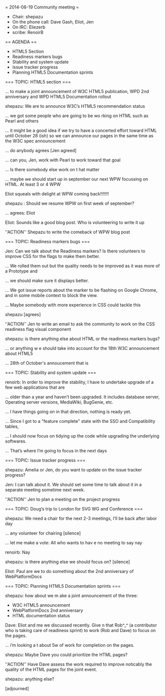 = 2014-08-19 Community meeting =

* Chair: shepazu
* On the phone call: Dave Gash, Eliot, Jen
* On IRC: Eliezerb
* scribe: RenoirB

== AGENDA ==
* HTML5 Section
* Readiness markers bugs
* Stability and system update
* Issue tracker progress
* Planning HTML5 Documentation sprints

=== TOPIC: HTML5 section === 

... to make a joint announcement of W3C HTML5 publication, WPD 2nd anniversary and WPD HTML5 Documentation rollout

shepazu: We are to announce W3C’s HTML5 recommendation status

... we got some people who are going to be wo rking on HTML such as Pearl and others

... it might be a good idea if we try to have a concerted effort toward HTML until October 28 (ish) so we can 
announce our pages in the same time as the W3C spec announcement

... do anybody agrees [Jen agreed] 

... can you, Jen, work with Pearl to work toward that goal

... Is there somebody else work on t  hat matter

... maybe we should start up in september our next WPW focussing on HTML. At least 3 or 4 WPW

Eliot squeals with delight at WPW coming back!!!!!!!

shepazu   : Should we resume WPW on first week of september?

... agrees: Eliot

Eliot: Sounds like a good blog post. Who is volunteering to write it up

''ACTION'' Shepazu to write the comeback of WPW blog post


=== TOPIC: Readiness markers bugs ===

Jen: Can we talk about the Readiness markers? Is there volunteers to improve CSS for the flags to make them better.

... We rolled them out but the quality needs to be improved as it was more of a Prototype and 

... we should make sure it displays better.

... We got issue reports about the marker to be flashing on Google Chrome, and in some mobile context to block the view. 

... Maybe somebody with more experience in CSS could tackle this 

shepazu [agrees]

''ACTION'' Jen to write an email to ask the community to work on the CSS readiness flag visual component

shepazu: is there anything else about HTML  or the readiness markers bugs?

... or anything w e should take into account for the 18th W3C announcement about HTML5

... 28th of October's annoucement that is

=== TOPIC: Stability and system update ===

renoirb: In order to improve the stability, I have to undertake upgrade of a few web applications that are 


... older than a year and haven’t been upgraded. It includes database server, Operating server versions, MediaWiki, BugGenie, etc.

... I have things going on in that direction, nothing is ready yet.

... Since I got to a "feature complete" state with the SSO and Compatibility tables, 

... I should now focus on tidying up the code while upgrading the underlying softwares.

... That’s where I’m going to focus in the next days


=== TOPIC: Issue tracker progress ===

shepazu: Amelia or Jen, do you want to update on the issue tracker progress?

Jen: I can talk about it. We should set some time to talk about it in a separate meeting sometime next week.

''ACTION'' Jen to plan a meeting on the project progress


=== TOPIC: Doug’s trip to London for SVG WG and Conference ===

shepazu: We need a chair for the next 2-3 meetings, I’ll be back after labor day

... any volunteer for chairing [silence]

... let me make a vote: All who wants to hav  e no meeting to say nay

renoirb: Nay

shepazu: is there anything else we should focus on? [silence]

Eliot: Paul are we to do something about the 2nd anniversary of WebPlatformDocs

=== TOPIC: Planning HTML5 Documentation sprints ===

shepazu: how about we m  ake a joint announcement of the three:  
* W3C HTML5 announcement
* WebPlatformDocs 2nd anniversary
* HTML documentation status

Dave: Eliot and me we discussed recently. Give  n that Rob^_^ (a contributor who is taking care of readiness sprint) to work (Rob and Dave) to focus on the pages.

... i’m looking a t about 5w of work for completion on the pages.

shepazu: Maybe Dave you could prioritize the HTML pages?

''ACTION'' Have Dave assess the work required to improve noticably the quality of the HTML pages for the joint event.

shepazu: anything else?

[adjourned]